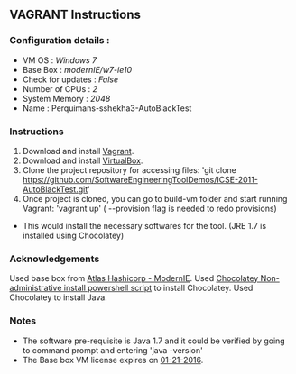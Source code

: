 ## VAGRANT Instructions

### Configuration details :
  * VM OS : _Windows 7_
  * Base Box : _modernIE/w7-ie10_
  *	Check for updates : _False_
  * Number of CPUs : _2_
  * System Memory : _2048_
  *	Name : Perquimans-sshekha3-AutoBlackTest

### Instructions

1. Download and install [Vagrant](https://www.vagrantup.com/downloads.html).
2. Download and install [VirtualBox](https://www.virtualbox.org/wiki/Downloads).
3. Clone the project repository for accessing files: 'git clone https://github.com/SoftwareEngineeringToolDemos/ICSE-2011-AutoBlackTest.git'
4. Once project is cloned, you can go to build-vm folder and start running Vagrant: 'vagrant up' ( --provision flag is needed to redo provisions)
  * This would install the necessary softwares for the tool. (JRE 1.7 is installed using Chocolatey)


### Acknowledgements

Used base box from [Atlas Hashicorp - ModernIE](https://atlas.hashicorp.com/modernIE/boxes/w7-ie10).
Used [Chocolatey Non-administrative install powershell script](https://github.com/chocolatey/choco/wiki/Installation#command-line) to install Chocolatey.
Used Chocolatey to install Java. 

### Notes
  * The software pre-requisite is Java 1.7 and it could be verified by going to command prompt and entering 'java -version'
  *	The Base box VM license expires on [01-21-2016](https://atlas.hashicorp.com/modernIE/boxes/w7-ie10).